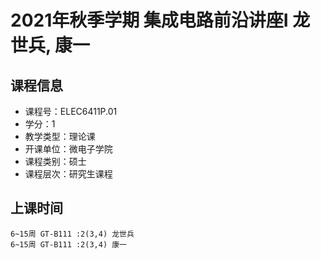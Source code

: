 # 2021年秋季学期 集成电路前沿讲座I 龙世兵, 康一






## 课程信息

- 课程号：ELEC6411P.01
- 学分：1
- 教学类型：理论课
- 开课单位：微电子学院
- 课程类别：硕士
- 课程层次：研究生课程

## 上课时间

```
6~15周 GT-B111 :2(3,4) 龙世兵
6~15周 GT-B111 :2(3,4) 康一
```

